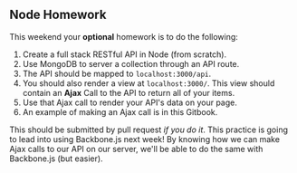 ## Node Homework

This weekend your **optional** homework is to do the following:

1. Create a full stack RESTful API in Node (from scratch).
2. Use MongoDB to server a collection through an API route.
3. The API should be mapped to `localhost:3000/api`.
4. You should also render a view at `localhost:3000/`. This view should contain an **Ajax** Call to the API to return all of your items.
5. Use that Ajax call to render your API's data on your page.
6. An example of making an Ajax call is in this Gitbook.

This should be submitted by pull request *if you do it*. This practice is going to lead into using Backbone.js next week! By knowing how we can make Ajax calls to our API on our server, we'll be able to do the same with Backbone.js (but easier).
